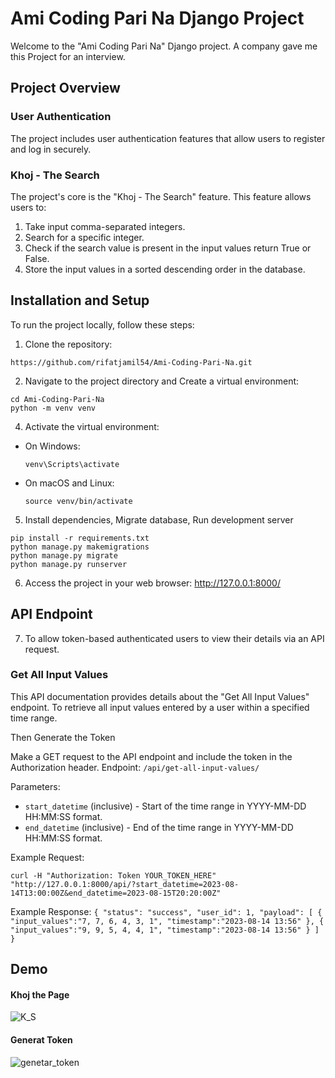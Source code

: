 # Ami Coding Pari Na Django Project

Welcome to the "Ami Coding Pari Na" Django project. A company gave me this Project for an interview.

## Project Overview

### User Authentication

The project includes user authentication features that allow users to register and log in securely.

### Khoj - The Search

The project's core is the "Khoj - The Search" feature. This feature allows users to:

1. Take input comma-separated integers.
2. Search for a specific integer.
3. Check if the search value is present in the input values return True or False.
4. Store the input values in a sorted descending order in the database.


## Installation and Setup

To run the project locally, follow these steps:

1. Clone the repository:
```
https://github.com/rifatjamil54/Ami-Coding-Pari-Na.git
```


2. Navigate to the project directory and Create a virtual environment:
```
cd Ami-Coding-Pari-Na
python -m venv venv 

```


4. Activate the virtual environment:
- On Windows:
  ```
  venv\Scripts\activate
  ```
- On macOS and Linux:
  ```
  source venv/bin/activate
  ```

5. Install dependencies, Migrate database, Run development server
```
pip install -r requirements.txt
python manage.py makemigrations
python manage.py migrate
python manage.py runserver
```
6. Access the project in your web browser: http://127.0.0.1:8000/

## API Endpoint
7. To allow token-based authenticated users to view their details via an API request.
### Get All Input Values
This API documentation provides details about the "Get All Input Values" endpoint. To retrieve all input values entered by a user within a specified time range.

Then Generate the Token

Make a GET request to the API endpoint and include the token in the Authorization header.
Endpoint: `/api/get-all-input-values/`

Parameters:
- `start_datetime` (inclusive) - Start of the time range in YYYY-MM-DD HH:MM:SS format.
- `end_datetime` (inclusive) - End of the time range in YYYY-MM-DD HH:MM:SS format.

Example Request:

`curl -H "Authorization: Token YOUR_TOKEN_HERE" "http://127.0.0.1:8000/api/?start_datetime=2023-08-14T13:00:00Z&end_datetime=2023-08-15T20:20:00Z"`

Example Response:
`{
    "status": "success",
    "user_id": 1,
    "payload": [
        {
            "input_values":"7, 7, 6, 4, 3, 1",
            "timestamp":"2023-08-14 13:56"
        },
        {
            "input_values":"9, 9, 5, 4, 4, 1",
            "timestamp":"2023-08-14 13:56"
        }
    ]
}
`
## Demo

#### Khoj the Page
![K_S](https://raw.githubusercontent.com/rifatjamil54/Ami-Coding-Pari-Na/main/demo/k_s.gif)

#### Generat Token
![genetar_token](https://raw.githubusercontent.com/rifatjamil54/Ami-Coding-Pari-Na/main/demo/g_token.gif)


